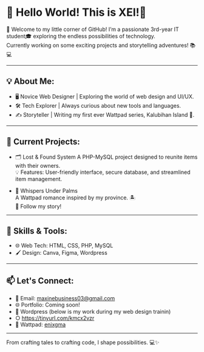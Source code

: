 # 👋 Hello World! This is XEI!🌟

🌴 Welcome to my little corner of GitHub! 
I’m a passionate 3rd-year IT student🎓 exploring the endless possibilities of technology.  
Currently working on some exciting projects and storytelling adventures! 📚💻

---

## 💡 About Me:
- 🖥️ Novice Web Designer | Exploring the world of web design and UI/UX.
- 🛠️ Tech Explorer | Always curious about new tools and languages.
- ✍️ Storyteller | Writing my first ever  Wattpad series, Kalubihan Island 🌴.

---

## 🌟 Current Projects:
- 🗂️ Lost & Found System
  A PHP-MySQL project designed to reunite items with their owners.  
  💡 Features: User-friendly interface, secure database, and streamlined item management.

- 📖 Whispers Under Palms  
  A Wattpad romance inspired by my province. 🏝️  
  📝 Follow my story!

---

## 🚀 Skills & Tools:
- 🌐 Web Tech: HTML, CSS, PHP, MySQL  
- 🖌️ Design: Canva, Figma, Wordpress  

---

## 📫 Let's Connect:
- 📧 Email: maxinebusiness03@gmail.com  
- 🌐 Portfolio: Coming soon!
- 📝 Wordpress (below is my work during my web design trainin)
- ○ https://tinyurl.com/kmcx2vzr
- 💌 Wattpad: [enixgma](https://www.wattpad.com/user/enixgma)

---

From crafting tales to crafting code, I shape possibilities. 💻✨
